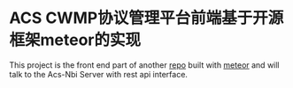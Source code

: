 ACS CWMP协议管理平台前端基于开源框架meteor的实现
===============================
This project is the front end part of another [repo](https://github.com/yrong/tinyacs) built with [meteor](http://docs.meteor.com/) and will talk to the Acs-Nbi Server with rest api interface.
